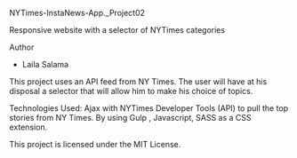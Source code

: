 NYTimes-InstaNews-App._Project02

Responsive website with a selector of NYTimes categories

Author
* Laila Salama


This project uses an API feed from NY Times.
The user will have at his disposal a selector that will allow him to make his choice of topics.


Technologies Used:  Ajax with NYTimes Developer Tools (API) to pull the top stories from NY Times. By using Gulp  , Javascript,  SASS as a CSS extension.

This project is licensed under the MIT License.
